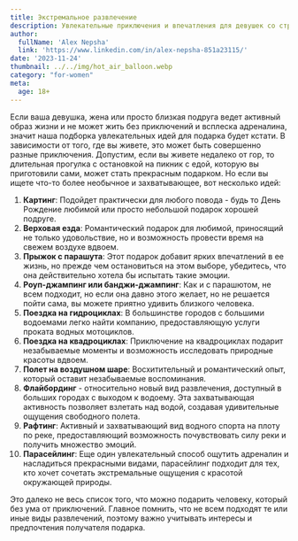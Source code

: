 ```yaml
---
title: Экстремальное развлечение
description: Увлекательные приключения и впечатления для девушек со страстью к адреналину.
author:
  fullName: 'Alex Nepsha'
  link: 'https://www.linkedin.com/in/alex-nepsha-851a23115/'
date: '2023-11-24'
thumbnail: ../../img/hot_air_balloon.webp
category: "for-women"
meta:
  age: 18+
---
```

Если ваша девушка, жена или просто близкая подруга ведет активный образ жизни и не может жить без приключений и всплеска адреналина, значит наша подборка увлекательных идей для подарка будет кстати. В зависимости от того, где вы живете, это может быть совершенно разные приключения. Допустим, если вы живете недалеко от гор, то длительная прогулка с остановкой на пикник с едой, которую вы приготовили сами, может стать прекрасным подарком. Но если вы ищете что-то более необычное и захватывающее, вот несколько идей:

1. **Картинг**: Подойдет практически для любого повода - будь то День Рождение любимой или просто небольшой подарок хорошей подруге.
2. **Верховая езда**: Романтический подарок для любимой, приносящий не только удовольствие, но и возможность провести время на свежем воздухе вдвоем.
3. **Прыжок с парашута**: Этот подарок добавит ярких впечатлений в ее жизнь, но прежде чем остановиться на этом выборе, убедитесь, что она действительно хотела бы испытать такие эмоции.
4. **Роуп-джампинг или банджи-джампинг**: Как и с парашютом, не всем подходит, но если она давно этого желает, но не решается пойти сама, вы можете приятно удивить близкого человека.
5. **Поездка на гидроциклах**: В большинстве городов с большими водоемами легко найти компанию, предоставляющую услуги проката водных мотоциклов.
6. **Поездка на квадроциклах**: Приключение на квадроциклах подарит незабываемые моменты и возможность исследовать природные красоты вдвоем.
7. **Полет на воздушном шаре**: Восхитительный и романтический опыт, который оставит незабываемые воспоминания.
8. **Флайбординг** - относительно новый вид развлечения, доступный в больших городах с выходом к водоему. Эта захватывающая активность позволяет взлетать над водой, создавая удивительные ощущения свободного полета.
9. **Рафтинг**: Активный и захватывающий вид водного спорта на плоту по реке, предоставляющий возможность почувствовать силу реки и получить множество эмоций.
10. **Парасейлинг**: Еще один увлекательный способ ощутить адреналин и насладиться прекрасными видами, парасейлинг подходит для тех, кто хочет сочетать экстремальные ощущения с красотой окружающей природы.

Это далеко не весь список того, что можно подарить человеку, который без ума от приключений. Главное помнить, что не всем подходят те или иные виды развлечений, поэтому важно учитывать интересы и предпочтения получателя подарка.


